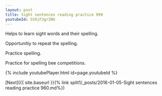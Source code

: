 ```yaml
---
layout: post
title: Sight sentences reading practice 999
youtubeId: SS9jF3gr2NU
---
```

 
 
Helps to learn sight words and their spelling.

Opportunitiy to repeat the spelling. 

Practice spelling. 
 
Practice for spelling bee competitions. 
 
{% include youtubePlayer.html id=page.youtubeId %}
 
 

[Next]({{ site.baseurl }}{% link  split1/_posts/2016-01-05-Sight sentences reading practice 960.md%})
 
